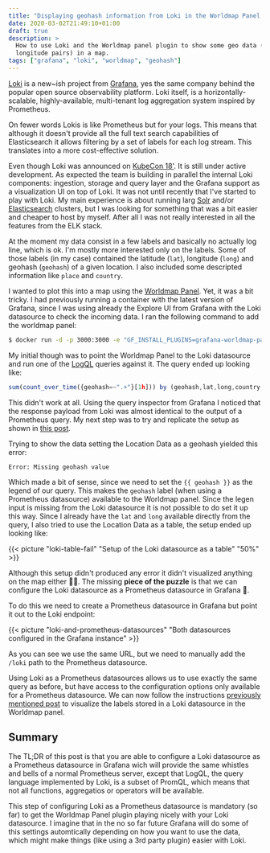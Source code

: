 ```yaml
---
title: "Displaying geohash information from Loki in the Worldmap Panel plugin"
date: 2020-03-02T21:49:10+01:00
draft: true
description: >
  How to use Loki and the Worldmap panel plugin to show some geo data (geohashes or latitude and
  longitude pairs) in a map.
tags: ["grafana", "loki", "worldmap", "geohash"]
---
```


[Loki](https://grafana.com/oss/loki/) is a new~ish project from [Grafana](https://grafana.com), yes
the same company behind the popular open source observability platform. Loki itself, is a
horizontally-scalable, highly-available, multi-tenant log aggregation system inspired by Prometheus.

On fewer words Lokis is like Prometheus but for your logs. This means that although it doesn't
provide all the full text search capabilities of Elasticsearch it allows filtering by a set of
labels for each log stream. This translates into a more cost-effective solution.

Even though Loki was announced on [KubeCon
18'](https://kccna18.sched.com/event/GrXC/on-the-oss-path-to-full-observability-with-grafana-david-kaltschmidt-grafana-labs).
It is still under active development. As expected the team is building in parallel the internal Loki
components: ingestion, storage and query layer and the Grafana support as a visualization UI on top
of Loki. It was not until recently that I've started to play with Loki. My main experience is about
running larg [Solr](https://lucene.apache.org/solr/) and/or
[Elasticsearch](https://www.elastic.co/de/elasticsearch) clusters, but I was looking for something
that was a bit easier and cheaper to host by myself. After all I was not really interested in all
the features from the ELK stack.

At the moment my data consist in a few labels and basically no actually log line, which is ok. I'm
mostly more interested only on the labels. Some of those labels (in my case) contained the latitude (`lat`),
longitude (`long`) and geohash (`geohash`) of a given location. I also included some descripted
information like `place` and `country`.

I wanted to plot this into a map using the [Worldmap
Panel](https://grafana.com/grafana/plugins/grafana-worldmap-panel/installation). Yet, it was a bit
tricky. I had previously running a container with the latest version of Grafana, since I was using
already the Explore UI from Grafana with the Loki datasource to check the incoming data. I ran the
following command to add the worldmap panel:

```bash
$ docker run -d -p 3000:3000 -e "GF_INSTALL_PLUGINS=grafana-worldmap-panel" grafana/grafana
```

My initial though was to point the Worldmap Panel to the Loki datasource and run one of the
[LogQL](https://github.com/grafana/loki/blob/master/docs/logql.md) queries against it. The query
ended up looking like:

```js
sum(count_over_time({geohash=~".+"}[1h])) by (geohash,lat,long,country,place)
```

This didn't work at all. Using the query inspector from Grafana I noticed that the response payload
from Loki was almost identical to the output of a Prometheus query. My next step was
to try and replicate the setup as shown in [this
post](https://www.robustperception.io/using-geohashes-with-the-worldmap-panel-and-prometheus).

Trying to show the data setting the Location Data as a geohash yielded this error:
```
Error: Missing geohash value
```
Which made a bit of sense, since we need to set the `{{ geohash }}` as the legend of our query. This
makes the `geohash` label (when using a Prometheus datasource) available to the Worldmap panel. Since
the legen input is missing from the Loki datasource it is not possible to do set it up this way.
Since I already have the `lat` and `long` available directly from the query, I also tried to use the
Location Data as a table, the setup ended up looking like:

{{< picture "loki-table-fail" "Setup of the Loki datasource as a table" "50%" >}}

Although this setup didn't produced any error it didn't visualized anything on the map either 🤷‍♂️.
The missing **piece of the puzzle** is that we can configure the Loki datasource as a Prometheus
datasource in Grafana 🤯.

To do this we need to create a Prometheus datasource in Grafana but point it out to the Loki
endpoint:

{{< picture "loki-and-prometheus-datasources" "Both datasources configured in the Grafana instance" >}}

As you can see we use the same URL, but we need to manually add the `/loki` path to the Prometheus datasource.

Using Loki as a Prometheus datasources allows us to use exactly the same query as before, but have
access to the configuration options only available for a Prometheus datasource. We can now follow the
instructions [previously mentioned
post](https://www.robustperception.io/using-geohashes-with-the-worldmap-panel-and-prometheus) to
visualize the labels stored in a Loki datasource in the Worldmap panel.

## Summary

The TL;DR of this post is that you are able to configure a Loki datasource as a Prometheus datasource
in Grafana wich will provide the same whistles and bells of a normal Prometheus server, except that
LogQL, the query language implemented by Loki, is a subset of PromQL, which means that not all
functions, aggregatios or operators will be available.

This step of configuring Loki as a Prometheus datasource is mandatory (so far) to get the Worldmap
Panel plugin playing nicely with your Loki datasource. I imagine that in the no so far future Grafana
will do some of this settings automtically depending on how you want to use the data, which might
make things (like using a 3rd party plugin) easier with Loki.


